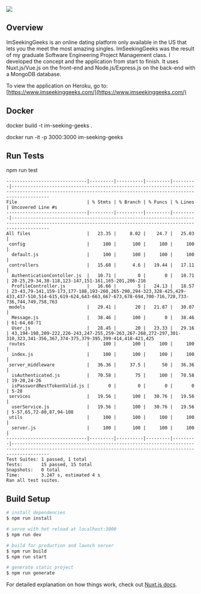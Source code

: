 ![](https://res.cloudinary.com/dpwoods/image/upload/v1586638762/img_assets/imseeking-video-to-gif.gif)

## Overview

ImSeekingGeeks is an online dating platform only available in the US that lets you the meet the most amazing singles. ImSeekingGeeks was the result of my graduate Software Engineering Project Management class. I developed the concept and the application from start to finish. It uses Nuxt.js/Vue.js on the front-end and Node.js/Express.js on the back-end with a MongoDB database.

To view the application on Heroku, go to: [https://www.imseekinggeeks.com/](https://www.imseekinggeeks.com/)



## Docker

docker build -t im-seeking-geeks .      
 
docker run -it -p 3000:3000 im-seeking-geeks

## Run Tests

npm run test

```
------------------------------|---------|----------|---------|---------|----------------------------------------------------------------------------------------------------------------------------------------------------------
File                          | % Stmts | % Branch | % Funcs | % Lines | Uncovered Line #s
------------------------------|---------|----------|---------|---------|----------------------------------------------------------------------------------------------------------------------------------------------------------
All files                     |   23.35 |     8.02 |    24.7 |   25.03 | 
 config                       |     100 |      100 |     100 |     100 | 
  default.js                  |     100 |      100 |     100 |     100 | 
 controllers                  |   15.68 |      4.6 |   19.44 |   17.11 | 
  AuthenticationContoller.js  |   10.71 |        0 |       0 |   10.71 | 20-25,29-34,38-118,123-147,151-161,165-201,206-216
  ProfileController.js        |   16.66 |        5 |   24.13 |   18.57 | 23-43,79-141,159-173,177-188,193-260,265-290,294-323,328-425,429-433,437-510,514-615,619-624,643-663,667-673,678-694,700-716,728,733-736,744,749,758,763
 models                       |   29.41 |       20 |   21.87 |   30.07 | 
  Message.js                  |   38.46 |      100 |       0 |   38.46 | 61-64,68-71
  User.js                     |   28.45 |       20 |   23.33 |   29.16 | 43,194-198,209-222,226-243,247-255,259-263,267-268,272-297,301-310,323,341-356,367,374-375,379-395,399-414,418-421,425
 routes                       |     100 |      100 |     100 |     100 | 
  index.js                    |     100 |      100 |     100 |     100 | 
 server_middleware            |   36.36 |     37.5 |      50 |   36.36 | 
  isAuthenticated.js          |   70.58 |       75 |     100 |   70.58 | 19-20,24-26
  isPasswordRestTokenValid.js |       0 |        0 |       0 |       0 | 5-28
 services                     |   19.56 |      100 |   30.76 |   19.56 | 
  userService.js              |   19.56 |      100 |   30.76 |   19.56 | 5-57,65,72-80,87,94-108
 utils                        |     100 |      100 |     100 |     100 | 
  server.js                   |     100 |      100 |     100 |     100 | 
------------------------------|---------|----------|---------|---------|----------------------------------------------------------------------------------------------------------------------------------------------------------
Test Suites: 1 passed, 1 total
Tests:       15 passed, 15 total
Snapshots:   0 total
Time:        3.247 s, estimated 4 s
Ran all test suites.
```

## Build Setup

``` bash
# install dependencies
$ npm run install

# serve with hot reload at localhost:3000
$ npm run dev

# build for production and launch server
$ npm run build
$ npm run start

# generate static project
$ npm run generate
```

For detailed explanation on how things work, check out [Nuxt.js docs](https://nuxtjs.org).
